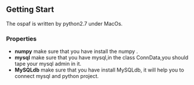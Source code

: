 ## Getting Start
The ospaf is written by python2.7 under MacOs.

### Properties
+ __numpy__
make sure that you have install the numpy .
+ __mysql__
make sure that you have mysql,in the  class ConnData,you should tape your mysql admin in it.
+ __MySQLdb__
make sure that you have install MySQLdb, it will help you to connect mysql and python project.
